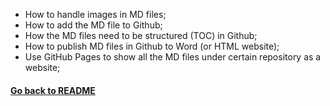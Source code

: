 - How to handle images in MD files;  
- How to add the MD file to Github;  
- How the MD files need to be structured (TOC) in Github;  
- How to publish MD files in Github to Word (or HTML website);  
- Use GitHub Pages to show all the MD files under certain repository as a website;  
  
  
#### [Go back to README](README.md)  

